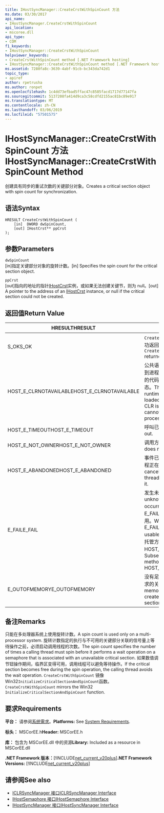 ```yaml
---
title: IHostSyncManager::CreateCrstWithSpinCount 方法
ms.date: 03/30/2017
api_name:
- IHostSyncManager.CreateCrstWithSpinCount
api_location:
- mscoree.dll
api_type:
- COM
f1_keywords:
- IHostSyncManager::CreateCrstWithSpinCount
helpviewer_keywords:
- CreateCrstWithSpinCount method [.NET Framework hosting]
- IHostSyncManager::CreateCrstWithSpinCount method [.NET Framework hosting]
ms.assetid: 7280fa8c-3639-4abf-91cb-bc343da742d1
topic_type:
- apiref
author: rpetrusha
ms.author: ronpet
ms.openlocfilehash: 1c4dd73efbad5ffac47c8585facd1717d77147fa
ms.sourcegitcommit: 5137208fa414d9ca3c58cdfd2155ac81bc89e917
ms.translationtype: MT
ms.contentlocale: zh-CN
ms.lasthandoff: 03/06/2019
ms.locfileid: "57501575"
---
```

# <a name="ihostsyncmanagercreatecrstwithspincount-method"></a><span data-ttu-id="13fd8-102">IHostSyncManager::CreateCrstWithSpinCount 方法</span><span class="sxs-lookup"><span data-stu-id="13fd8-102">IHostSyncManager::CreateCrstWithSpinCount Method</span></span>
<span data-ttu-id="13fd8-103">创建具有同步的重试次数的关键部分对象。</span><span class="sxs-lookup"><span data-stu-id="13fd8-103">Creates a critical section object with spin count for synchronization.</span></span>  
  
## <a name="syntax"></a><span data-ttu-id="13fd8-104">语法</span><span class="sxs-lookup"><span data-stu-id="13fd8-104">Syntax</span></span>  
  
```  
HRESULT CreateCrstWithSpinCount (  
    [in]  DWORD dwSpinCount,  
    [out] IHostCrst** ppCrst  
);  
```  
  
## <a name="parameters"></a><span data-ttu-id="13fd8-105">参数</span><span class="sxs-lookup"><span data-stu-id="13fd8-105">Parameters</span></span>  
 `dwSpinCount`  
 <span data-ttu-id="13fd8-106">[in]指定关键部分对象的旋转计数。</span><span class="sxs-lookup"><span data-stu-id="13fd8-106">[in] Specifies the spin count for the critical section object.</span></span>  
  
 `ppCrst`  
 <span data-ttu-id="13fd8-107">[out]指向的地址的指针[IHostCrst](../../../../docs/framework/unmanaged-api/hosting/ihostcrst-interface.md)实例，或如果无法创建关键节，则为 null。</span><span class="sxs-lookup"><span data-stu-id="13fd8-107">[out] A pointer to the address of an [IHostCrst](../../../../docs/framework/unmanaged-api/hosting/ihostcrst-interface.md) instance, or null if the critical section could not be created.</span></span>  
  
## <a name="return-value"></a><span data-ttu-id="13fd8-108">返回值</span><span class="sxs-lookup"><span data-stu-id="13fd8-108">Return Value</span></span>  
  
|<span data-ttu-id="13fd8-109">HRESULT</span><span class="sxs-lookup"><span data-stu-id="13fd8-109">HRESULT</span></span>|<span data-ttu-id="13fd8-110">描述</span><span class="sxs-lookup"><span data-stu-id="13fd8-110">Description</span></span>|  
|-------------|-----------------|  
|<span data-ttu-id="13fd8-111">S_OK</span><span class="sxs-lookup"><span data-stu-id="13fd8-111">S_OK</span></span>|<span data-ttu-id="13fd8-112">`CreateCrstWithSpinCount` 已成功返回。</span><span class="sxs-lookup"><span data-stu-id="13fd8-112">`CreateCrstWithSpinCount` returned successfully.</span></span>|  
|<span data-ttu-id="13fd8-113">HOST_E_CLRNOTAVAILABLE</span><span class="sxs-lookup"><span data-stu-id="13fd8-113">HOST_E_CLRNOTAVAILABLE</span></span>|<span data-ttu-id="13fd8-114">公共语言运行时 (CLR) 尚未加载到进程中，或处于不能运行托管的代码或已成功处理调用的状态。</span><span class="sxs-lookup"><span data-stu-id="13fd8-114">The common language runtime (CLR) has not been loaded into a process, or the CLR is in a state in which it cannot run managed code or process the call successfully.</span></span>|  
|<span data-ttu-id="13fd8-115">HOST_E_TIMEOUT</span><span class="sxs-lookup"><span data-stu-id="13fd8-115">HOST_E_TIMEOUT</span></span>|<span data-ttu-id="13fd8-116">呼叫已超时。</span><span class="sxs-lookup"><span data-stu-id="13fd8-116">The call timed out.</span></span>|  
|<span data-ttu-id="13fd8-117">HOST_E_NOT_OWNER</span><span class="sxs-lookup"><span data-stu-id="13fd8-117">HOST_E_NOT_OWNER</span></span>|<span data-ttu-id="13fd8-118">调用方不拥有该锁。</span><span class="sxs-lookup"><span data-stu-id="13fd8-118">The caller does not own the lock.</span></span>|  
|<span data-ttu-id="13fd8-119">HOST_E_ABANDONED</span><span class="sxs-lookup"><span data-stu-id="13fd8-119">HOST_E_ABANDONED</span></span>|<span data-ttu-id="13fd8-120">事件已取消时被阻塞的线程或纤程正在等待它。</span><span class="sxs-lookup"><span data-stu-id="13fd8-120">An event was canceled while a blocked thread or fiber was waiting on it.</span></span>|  
|<span data-ttu-id="13fd8-121">E_FAIL</span><span class="sxs-lookup"><span data-stu-id="13fd8-121">E_FAIL</span></span>|<span data-ttu-id="13fd8-122">发生未知的灾难性故障。</span><span class="sxs-lookup"><span data-stu-id="13fd8-122">An unknown catastrophic failure occurred.</span></span> <span data-ttu-id="13fd8-123">如果某方法返回 E_FAIL，CLR 不再在进程内可用。</span><span class="sxs-lookup"><span data-stu-id="13fd8-123">When a method returns E_FAIL, the CLR is no longer usable within the process.</span></span> <span data-ttu-id="13fd8-124">对托管方法的后续调用返回 HOST_E_CLRNOTAVAILABLE。</span><span class="sxs-lookup"><span data-stu-id="13fd8-124">Subsequent calls to hosting methods return HOST_E_CLRNOTAVAILABLE.</span></span>|  
|<span data-ttu-id="13fd8-125">E_OUTOFMEMORY</span><span class="sxs-lookup"><span data-stu-id="13fd8-125">E_OUTOFMEMORY</span></span>|<span data-ttu-id="13fd8-126">没有足够的内存是可用于创建请求的关键部分。</span><span class="sxs-lookup"><span data-stu-id="13fd8-126">Not enough memory was available to create the requested critical section.</span></span>|  
  
## <a name="remarks"></a><span data-ttu-id="13fd8-127">备注</span><span class="sxs-lookup"><span data-stu-id="13fd8-127">Remarks</span></span>  
 <span data-ttu-id="13fd8-128">只能在多处理器系统上使用旋转计数。</span><span class="sxs-lookup"><span data-stu-id="13fd8-128">A spin count is used only on a multi-processor system.</span></span> <span data-ttu-id="13fd8-129">旋转计数指定的执行与不可用的关键部分关联的信号量上等待操作之前，必须启动调用线程的次数。</span><span class="sxs-lookup"><span data-stu-id="13fd8-129">The spin count specifies the number of times a calling thread must spin before it performs a wait operation on a semaphore that is associated with an unavailable critical section.</span></span> <span data-ttu-id="13fd8-130">如果数值调节钮操作期间，临界区变得可用，调用线程可以避免等待操作。</span><span class="sxs-lookup"><span data-stu-id="13fd8-130">If the critical section becomes free during the spin operation, the calling thread avoids the wait operation.</span></span> <span data-ttu-id="13fd8-131">`CreateCrstWithSpinCount` 镜像 Win32`InitializeCriticalSectionAndSpinCount`函数。</span><span class="sxs-lookup"><span data-stu-id="13fd8-131">`CreateCrstWithSpinCount` mirrors the Win32 `InitializeCriticalSectionAndSpinCount` function.</span></span>  
  
## <a name="requirements"></a><span data-ttu-id="13fd8-132">要求</span><span class="sxs-lookup"><span data-stu-id="13fd8-132">Requirements</span></span>  
 <span data-ttu-id="13fd8-133">**平台：** 请参阅[系统需求](../../../../docs/framework/get-started/system-requirements.md)。</span><span class="sxs-lookup"><span data-stu-id="13fd8-133">**Platforms:** See [System Requirements](../../../../docs/framework/get-started/system-requirements.md).</span></span>  
  
 <span data-ttu-id="13fd8-134">**标头：** MSCorEE.h</span><span class="sxs-lookup"><span data-stu-id="13fd8-134">**Header:** MSCorEE.h</span></span>  
  
 <span data-ttu-id="13fd8-135">**库：** 包含为 MSCorEE.dll 中的资源</span><span class="sxs-lookup"><span data-stu-id="13fd8-135">**Library:** Included as a resource in MSCorEE.dll</span></span>  
  
 <span data-ttu-id="13fd8-136">**.NET Framework 版本：**[!INCLUDE[net_current_v20plus](../../../../includes/net-current-v20plus-md.md)]</span><span class="sxs-lookup"><span data-stu-id="13fd8-136">**.NET Framework Versions:** [!INCLUDE[net_current_v20plus](../../../../includes/net-current-v20plus-md.md)]</span></span>  
  
## <a name="see-also"></a><span data-ttu-id="13fd8-137">请参阅</span><span class="sxs-lookup"><span data-stu-id="13fd8-137">See also</span></span>
- [<span data-ttu-id="13fd8-138">ICLRSyncManager 接口</span><span class="sxs-lookup"><span data-stu-id="13fd8-138">ICLRSyncManager Interface</span></span>](../../../../docs/framework/unmanaged-api/hosting/iclrsyncmanager-interface.md)
- [<span data-ttu-id="13fd8-139">IHostSemaphore 接口</span><span class="sxs-lookup"><span data-stu-id="13fd8-139">IHostSemaphore Interface</span></span>](../../../../docs/framework/unmanaged-api/hosting/ihostsemaphore-interface.md)
- [<span data-ttu-id="13fd8-140">IHostSyncManager 接口</span><span class="sxs-lookup"><span data-stu-id="13fd8-140">IHostSyncManager Interface</span></span>](../../../../docs/framework/unmanaged-api/hosting/ihostsyncmanager-interface.md)
